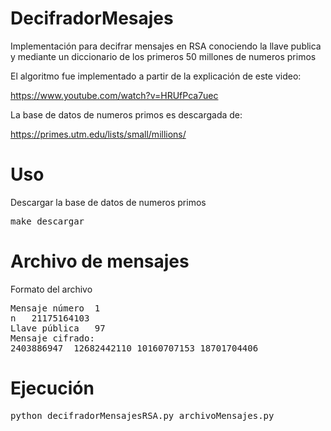 DecifradorMesajes
=================

Implementación para decifrar mensajes en RSA conociendo la llave publica y mediante un diccionario de los primeros 50 millones de numeros primos

El algoritmo fue implementado a partir de la explicación de este video: 

https://www.youtube.com/watch?v=HRUfPca7uec


La base de datos de numeros primos es descargada de:

https://primes.utm.edu/lists/small/millions/

Uso
===
Descargar la base de datos de numeros primos
<pre>
make descargar
</pre>


Archivo de mensajes
===================

Formato del archivo

<pre>
Mensaje número	1
n	21175164103
Llave pública	97
Mensaje cifrado:
2403886947	12682442110	10160707153	18701704406
</pre>

Ejecución
=========

<pre>
python decifradorMensajesRSA.py archivoMensajes.py
</pre>

